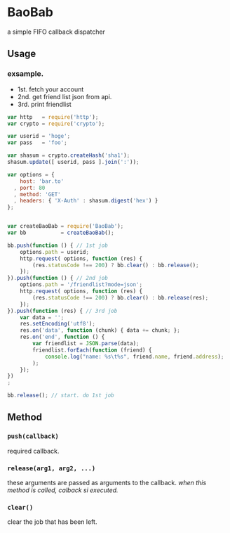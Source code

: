 # BaoBab

a simple FIFO callback dispatcher

## Usage

### exsample.

- 1st. fetch your account
- 2nd. get friend list json from api.
- 3rd. print friendlist

```javascript
var http   = require('http');
var crypto = require('crypto');

var userid = 'hoge';
var pass   = 'foo';

var shasum = crypto.createHash('sha1');
shasum.update([ userid, pass ].join(':'));

var options = {
    host: 'bar.to'
  , port: 80
  , method: 'GET'
  , headers: { 'X-Auth' : shasum.digest('hex') }
};


var createBaoBab = require('BaoBab');
var bb           = createBaoBab();

bb.push(function () { // 1st job
    options.path = userid;
    http.request( options, function (res) {
        (res.statusCode !== 200) ? bb.clear() : bb.release();
    });
}).push(function () { // 2nd job
    options.path = '/friendlist?mode=json';
    http.request( options, function (res) {
        (res.statusCode !== 200) ? bb.clear() : bb.release(res);
    });
}).push(function (res) { // 3rd job
    var data = '';
    res.setEncoding('utf8');
    res.on('data', function (chunk) { data += chunk; };
    res.on('end', function () {
        var friendlist = JSON.parse(data);
        friendlist.forEach(function (friend) {
            console.log("name: %s\t%s", friend.name, friend.address);
        );
    });
})
;

bb.release(); // start. do 1st job
```

## Method

### `push(callback)`

required callback.

### `release(arg1, arg2, ...)`

these arguments are passed as arguments to the callback.
*when this method is called, calback si executed.*

### `clear()`

clear the job that has been left.



